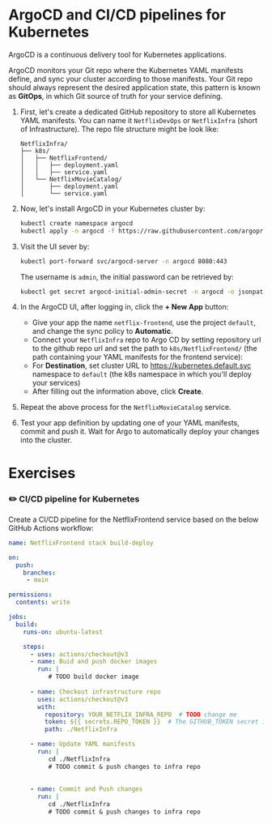 # ArgoCD and CI/CD pipelines for Kubernetes 

ArgoCD is a continuous delivery tool for Kubernetes applications. 

ArgoCD monitors your Git repo where the Kubernetes YAML manifests define, and sync your cluster according to those manifests.
Your Git repo should always represent the desired application state, this pattern is known as **GitOps**, in which Git source of truth for your service defining. 

1. First, let's create a dedicated GitHub repository to store all Kubernetes YAML manifests. You can name it `NetflixDevOps` or `NetflixInfra` (short of Infrastructure).
   The repo file structure might be look like:

   ```text
   NetflixInfra/
   ├── k8s/
   │   ├── NetflixFrontend/
   │   │   ├── deployment.yaml
   │   │   ├── service.yaml
   │   └── NetflixMovieCatalog/
   │       ├── deployment.yaml
   │       └── service.yaml
   ```

2. Now, let's install ArgoCD in your Kubernetes cluster by: 

   ```bash
   kubectl create namespace argocd
   kubectl apply -n argocd -f https://raw.githubusercontent.com/argoproj/argo-cd/stable/manifests/install.yaml
   ```

3. Visit the UI sever by:

   ```bash
   kubectl port-forward svc/argocd-server -n argocd 8080:443
   ```

   The username is `admin`, the initial password can be retrieved by:

   ```bash 
   kubectl get secret argocd-initial-admin-secret -n argocd -o jsonpath="{.data.password}" | base64 --decode
   ```

4. In the ArgoCD UI, after logging in, click the **+ New App** button:

   - Give your app the name `netflix-frontend`, use the project `default`, and change the sync policy to **Automatic**.
   - Connect your `NetflixInfra` repo to Argo CD by setting repository url to the github repo url and set the path to `k8s/NetflixFrontend/` (the path containing your YAML manifests for the frontend service):
   - For **Destination**, set cluster URL to https://kubernetes.default.svc namespace to `default` (the k8s namespace in which you'll deploy your services)
   - After filling out the information above, click **Create**.
5. Repeat the above process for the `NetflixMovieCatalog` service.
6. Test your app definition by updating one of your YAML manifests, commit and push it. 
   Wait for Argo to automatically deploy your changes into the cluster.


# Exercises 

### :pencil2: CI/CD pipeline for Kubernetes

Create a CI/CD pipeline for the NetflixFrontend service based on the below GitHub Actions workflow:

```yaml
name: NetflixFrontend stack build-deploy

on:
  push:
    branches: 
     - main

permissions:
  contents: write

jobs:
  build:
    runs-on: ubuntu-latest

    steps:
      - uses: actions/checkout@v3
      - name: Buid and push docker images
        run: |
           # TODO build docker image
           
      - name: Checkout infrastructure repo
        uses: actions/checkout@v3
        with:
          repository: YOUR_NETFLIX_INFRA_REPO  # TODO change me
          token: ${{ secrets.REPO_TOKEN }}  # The GITHUB_TOKEN secret is a GitHub access token. 
          path: ./NetflixInfra

      - name: Update YAML manifests
        run: |
           cd ./NetflixInfra
           # TODO commit & push changes to infra repo
           
           
      - name: Commit and Push changes
        run: |
           cd ./NetflixInfra
           # TODO commit & push changes to infra repo
```
